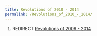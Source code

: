 ```yaml
---
title: Revolutions of 2010 - 2014
permalink: /Revolutions_of_2010_-_2014/
---
```


1.  REDIRECT [Revolutions of 2009 -
    2014](Revolutions_of_2009_-_2014.md "wikilink")